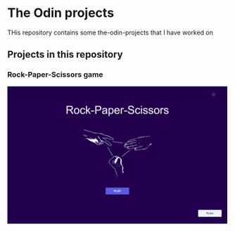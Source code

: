 # The Odin projects

THis repository contains some the-odin-projects that I have worked on

## Projects in this repository

### Rock-Paper-Scissors game

<img src="./rock-paper-scissors/images/darkthemeview.jpeg" alt="Tasks" width="500">
